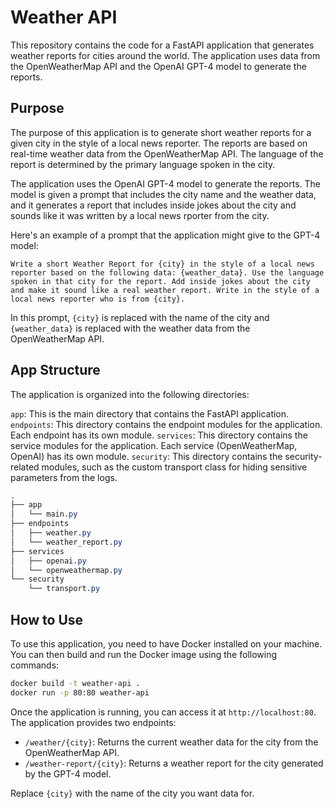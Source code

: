 # Weather API

This repository contains the code for a FastAPI application that generates weather reports for cities around the world. The application uses data from the OpenWeatherMap API and the OpenAI GPT-4 model to generate the reports.

## Purpose

The purpose of this application is to generate short weather reports for a given city in the style of a local news reporter. The reports are based on real-time weather data from the OpenWeatherMap API. The language of the report is determined by the primary language spoken in the city.

The application uses the OpenAI GPT-4 model to generate the reports. The model is given a prompt that includes the city name and the weather data, and it generates a report that includes inside jokes about the city and sounds like it was written by a local news rporter from the city.

Here's an example of a prompt that the application might give to the GPT-4 model:

`Write a short Weather Report for {city} in the style of a local news reporter based on the following data: {weather_data}. Use the language spoken in that city for the report. Add inside jokes about the city and make it sound like a real weather report. Write in the style of a local news reporter who is from {city}.`


In this prompt, `{city}` is replaced with the name of the city and `{weather_data}` is replaced with the weather data from the OpenWeatherMap API.

## App Structure

The application is organized into the following directories:

`app`: This is the main directory that contains the FastAPI application.
`endpoints`: This directory contains the endpoint modules for the application. Each endpoint has its own module.
`services`: This directory contains the service modules for the application. Each service (OpenWeatherMap, OpenAI) has its own module.
`security`: This directory contains the security-related modules, such as the custom transport class for hiding sensitive parameters from the logs.

```css
.
├── app
│   └── main.py
├── endpoints
│   ├── weather.py
│   └── weather_report.py
├── services
│   ├── openai.py
│   └── openweathermap.py
└── security
    └── transport.py
```

## How to Use

To use this application, you need to have Docker installed on your machine. You can then build and run the Docker image using the following commands:

```bash
docker build -t weather-api .
docker run -p 80:80 weather-api
```

Once the application is running, you can access it at `http://localhost:80`. The application provides two endpoints:

- `/weather/{city}`: Returns the current weather data for the city from the OpenWeatherMap API.
- `/weather-report/{city}`: Returns a weather report for the city generated by the GPT-4 model.

Replace `{city}` with the name of the city you want data for.
